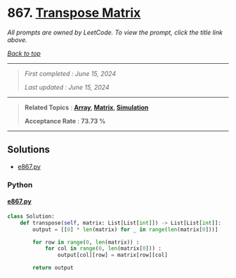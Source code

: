 # 867. [Transpose Matrix](<https://leetcode.com/problems/transpose-matrix>)

*All prompts are owned by LeetCode. To view the prompt, click the title link above.*

*[Back to top](<../README.md>)*

------

> *First completed : June 15, 2024*
>
> *Last updated : June 15, 2024*

------

> **Related Topics** : **[Array](<by_topic/Array.md>), [Matrix](<by_topic/Matrix.md>), [Simulation](<by_topic/Simulation.md>)**
>
> **Acceptance Rate** : **73.73 %**

------

## Solutions

- [e867.py](<../my-submissions/e867.py>)
### Python
#### [e867.py](<../my-submissions/e867.py>)
```Python
class Solution:
    def transpose(self, matrix: List[List[int]]) -> List[List[int]]:
        output = [[0] * len(matrix) for _ in range(len(matrix[0]))]

        for row in range(0, len(matrix)) :
            for col in range(0, len(matrix[0])) :
                output[col][row] = matrix[row][col]

        return output
```


